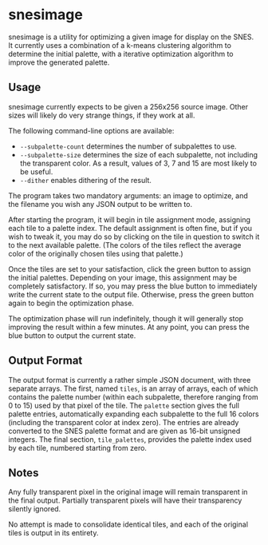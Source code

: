 snesimage
=========

snesimage is a utility for optimizing a given image for display on the SNES. It
currently uses a combination of a k-means clustering algorithm to determine the
initial palette, with a iterative optimization algorithm to improve the
generated palette.

Usage
-----

snesimage currently expects to be given a 256x256 source image. Other sizes will
likely do very strange things, if they work at all.

The following command-line options are available:

* `--subpalette-count` determines the number of subpalettes to use.
* `--subpalette-size` determines the size of each subpalette, not including the
  transparent color. As a result, values of 3, 7 and 15 are most likely to be
  useful.
* `--dither` enables dithering of the result.

The program takes two mandatory arguments: an image to optimize, and the
filename you wish any JSON output to be written to.

After starting the program, it will begin in tile assignment mode, assigning
each tile to a palette index. The default assignment is often fine, but if you
wish to tweak it, you may do so by clicking on the tile in question to switch it
to the next available palette. (The colors of the tiles reflect the average
color of the originally chosen tiles using that palette.)

Once the tiles are set to your satisfaction, click the green button to assign
the initial palettes. Depending on your image, this assignment may be completely
satisfactory. If so, you may press the blue button to immediately write the
current state to the output file. Otherwise, press the green button again to
begin the optimization phase.

The optimization phase will run indefinitely, though it will generally stop
improving the result within a few minutes. At any point, you can press the
blue button to output the current state.

Output Format
-------------

The output format is currently a rather simple JSON document, with three
separate arrays. The first, named `tiles`, is an array of arrays, each of which
contains the palette number (within each subpalette, therefore ranging from 0 to
15) used by that pixel of the tile. The `palette` section gives the full palette
entries, automatically expanding each subpalette to the full 16 colors
(including the transparent color at index zero). The entries are already
converted to the SNES palette format and are given as 16-bit unsigned integers.
The final section, `tile_palettes`, provides the palette index used by each
tile, numbered starting from zero.

Notes
------------

Any fully transparent pixel in the original image will remain transparent in the
final output. Partially transparent pixels will have their transparency silently
ignored.

No attempt is made to consolidate identical tiles, and each of the original
tiles is output in its entirety.
